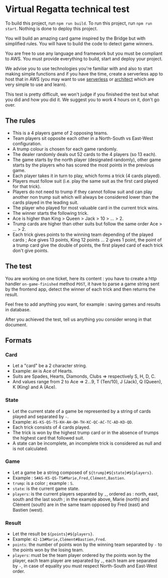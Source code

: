 # Virtual Regatta technical test

To build this project, run `npm run build`.
To run this project, run `npm run start`.
Nothing is done to deploy this project.

You will build an amazing card game inspired by the Bridge but with simplified rules. You will have to build the code to detect game winners.

You are free to use any language and framework but you must be compliant to AWS. You must provide everything to build, start and deploy your project.

We advise you to use technologies you're familiar with and also to start making simple functions and if you have the time, create a serverless app to host that in AWS (you may want to use [serverless](https://www.serverless.com/framework) or [architect](https://arc.codes/docs/en/get-started/quickstart) which are very simple to use and learn).

This test is pretty difficult, we won't judge if you finished the test but what you did and how you did it. We suggest you to work 4 hours on it, don't go over.

## The rules 

- This is a 4 players game of 2 opposing teams.
- Team players sit opposite each other in a North-South vs East-West configuration.
- A trump colour is chosen for each game randomly.
- The dealer randomly deals out 52 cards to the 4 players (so 13 each).
- The game starts by the north player (designated randomly), other game starts by the players who has scored the most points in the previous game.
- Each player takes it in turn to play, which forms a trick (4 cards played).
- Players must follow suit (i.e. play the same suit as the first card played for that trick).
- Players do not need to trump if they cannot follow suit and can play another non trump suit which will always be considered lower than the cards played in the leading suit.
- The player who played for most valuable card in the current trick wins.
- The winner starts the following trick.
- Ace is higher than King > Queen > Jack > 10 > ... > 2.
- Trump cards are higher than other suits but follow the same order Ace > … > 2.
- Each trick gives points to the winning team depending of the played cards ; Ace gives 13 points, King 12 points ... 2 gives 1 point, the point of a trump card give the double of points, the first played card of each trick don't give points.

## The test

You are working on one ticket, here its content : you have to create a http handler `on-game-finished` method `POST`, it have to parse a game string sent by the frontend app, detect the winner of each trick and then returns the result.

Feel free to add anything you want, for example : saving games and results in database.

After you achieved the test, tell us anything you consider wrong in that document.

## Formats

### Card
- Let a "card" be a 2 character string.
- Example: `AH` is Ace of Hearts.
- Suits are Spades, Hearts, Diamonds, Clubs => respectively S, H, D, C.
- And values range from 2 to Ace => 2...9, T (Ten/10), J (Jack), Q (Queen), K (King) and A (Ace).

### State
- Let the current state of a game be represented by a string of cards played and separated by `-`.
- Example: `AS-KS-QS-TS-KH-AH-QH-TH-KC-QC-AC-TC-AD-KD-QD`.
- Each trick consists of 4 cards played.
- The trick is won by the highest trump card or in the absence of trumps the highest card that followed suit.
- A state can be incomplete, an incomplete trick is considered as null and is not calculated.

### Game
- Let a game be a string composed of `${trump}#${state}#${players}`.
- Example : `S#AS-KS-QS-TS#Marie,Fred,Clément,Bastien`.
- `trump`: is a color ; example : `S`.
- `state`: is the current game state.
- `players`: is the current players separated by `,`, ordered as : north, east, south and the last south ; in the example above, Marie (north) and Clément (south) are in the same team opposed by Fred (east) and Bastien (west).

### Result
- Let the result be `${points}#${players}`.
- Example: `42-13#Marie,Clément#Bastien,Fred`.
- `points`: the number of points won by the winning team separated by `-` to the points won by the losing team.
- `players`: must be the team player ordered by the points won by the player, each team player are separated by `,`, each team are separated by `-`, in case of equality you must respect North-South and East-West order.
